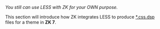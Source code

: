 *You still can use LESS with ZK for your OWN purpose.*

This section will introduce how ZK integrates LESS to produce [ \*.css.dsp]({{site.baseurl}}/zk_dev_ref/supporting_utilities/dsp)
files for a theme in **ZK 7**.
